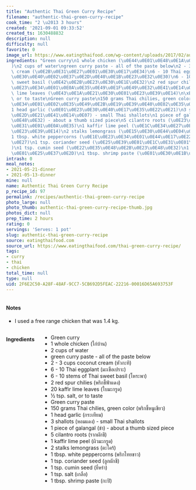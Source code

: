```yaml
---
title: "Authentic Thai Green Curry Recipe"
filename: "authentic-thai-green-curry-recipe"
cook_time: "2 \u2013 3 hours"
created: '2021-09-01 09:33:52'
created_ts: 1630488832
description: null
difficulty: null
favorite: 0
image_url: https://www.eatingthaifood.com/wp-content/uploads/2017/02/authentic-thai-green-curry-recipe.jpg
ingredients: "Green curry\n1 whole chicken (\u0E44\u0E01\u0E48\u0E1A\u0E49\u0E32\u0E19\
  )\n2 cups of water\ngreen curry paste - all of the paste below\n2 - 3 cups coconut\
  \ cream (\u0E2B\u0E31\u0E27\u0E01\u0E30\u0E17\u0E34)\n6 - 10 Thai eggplant (\u0E21\
  \u0E30\u0E40\u0E02\u0E37\u0E2D\u0E40\u0E1B\u0E23\u0E32\u0E30)\n6 - 10 stems of Thai\
  \ sweet basil (\u0E42\u0E2B\u0E23\u0E30\u0E1E\u0E32)\n2 red spur chilies (\u0E1E\
  \u0E23\u0E34\u0E01\u0E0A\u0E35\u0E49\u0E1F\u0E49\u0E32\u0E41\u0E14\u0E07)\n20 kaffir\
  \ lime leaves (\u0E43\u0E1A\u0E21\u0E30\u0E01\u0E23\u0E39\u0E14)\n\xBD tsp. salt,\
  \ or to taste\nGreen curry paste\n150 grams Thai chilies, green color (\u0E1E\u0E23\
  \u0E34\u0E01\u0E02\u0E35\u0E49\u0E2B\u0E19\u0E39\u0E40\u0E02\u0E35\u0E22\u0E27)\n\
  1 head garlic (\u0E01\u0E23\u0E30\u0E40\u0E17\u0E35\u0E22\u0E21)\n3 shallots (\u0E2B\
  \u0E2D\u0E21\u0E41\u0E14\u0E07) - small Thai shallots\n1 piece of galangal (\u0E02\
  \u0E48\u0E32) - about a thumb sized piece\n5 cilantro roots (\u0E23\u0E32\u0E01\u0E1C\
  \u0E31\u0E01\u0E0A\u0E35)\n1 kaffir lime peel (\u0E1C\u0E34\u0E27\u0E21\u0E30\u0E01\
  \u0E23\u0E39\u0E14)\n2 stalks lemongrass (\u0E15\u0E30\u0E44\u0E04\u0E23\u0E49)\n\
  1 tbsp. white peppercorns (\u0E1E\u0E23\u0E34\u0E01\u0E44\u0E17\u0E22\u0E02\u0E32\
  \u0E27)\n1 tsp. coriander seed (\u0E25\u0E39\u0E01\u0E1C\u0E31\u0E01\u0E0A\u0E35\
  )\n1 tsp. cumin seed (\u0E22\u0E35\u0E48\u0E2B\u0E23\u0E48\u0E32)\n1 tsp. salt (\u0E40\
  \u0E01\u0E25\u0E37\u0E2D)\n1 tbsp. shrimp paste (\u0E01\u0E30\u0E1B\u0E34)"
intrash: 0
meal_notes:
- 2021-05-21-dinner
- 2021-05-13-dinner
mine: null
name: Authentic Thai Green Curry Recipe
p_recipe_id: 97
permalink: /recipes/authentic-thai-green-curry-recipe
photo_large: null
photo_thumb: authentic-thai-green-curry-recipe-thumb.jpg
photos_dict: null
prep_time: 2 hours
rating: 0
servings: 'Serves: 1 pot'
slug: authentic-thai-green-curry-recipe
source: eatingthaifood.com
source_url: https://www.eatingthaifood.com/thai-green-curry-recipe/
tags:
- curry
- thai
- chicken
total_time: null
type: null
uid: 2F6E2C50-A28F-48AF-9CC7-5CB692D5FEAC-22216-00016D65A693753F
---
```

<div class="columns large-7 small-12" id="writeup">		<div id="notes"><h4>Notes</h4>
<div class="box box-notes"><ul>
<li>I used a free range chicken that was 1.4 kg.</li>
</ul>
</div></div>	</div><!-- #writeup -->
</div><!-- #row-one -->
<div class="row" id="row-two">	<div class="columns large-4 small-12" id="ingredients"><h4>Ingredients</h4><div class="box box-ingredients content"><ul>
<li>Green curry</li>
<li>1 whole chicken (ไก่บ้าน)</li>
<li>2 cups of water</li>
<li>green curry paste - all of the paste below</li>
<li>2 - 3 cups coconut cream (หัวกะทิ)</li>
<li>6 - 10 Thai eggplant (มะเขือเปราะ)</li>
<li>6 - 10 stems of Thai sweet basil (โหระพา)</li>
<li>2 red spur chilies (พริกชี้ฟ้าแดง)</li>
<li>20 kaffir lime leaves (ใบมะกรูด)</li>
<li>½ tsp. salt, or to taste</li>
<li>Green curry paste</li>
<li>150 grams Thai chilies, green color (พริกขี้หนูเขียว)</li>
<li>1 head garlic (กระเทียม)</li>
<li>3 shallots (หอมแดง) - small Thai shallots</li>
<li>1 piece of galangal (ข่า) - about a thumb sized piece</li>
<li>5 cilantro roots (รากผักชี)</li>
<li>1 kaffir lime peel (ผิวมะกรูด)</li>
<li>2 stalks lemongrass (ตะไคร้)</li>
<li>1 tbsp. white peppercorns (พริกไทยขาว)</li>
<li>1 tsp. coriander seed (ลูกผักชี)</li>
<li>1 tsp. cumin seed (ยี่หร่า)</li>
<li>1 tsp. salt (เกลือ)</li>
<li>1 tbsp. shrimp paste (กะปิ)</li>
</ul>
</div>	</div>	<div class="columns large-6 small-12" id="directions">	</div>